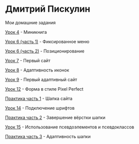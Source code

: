 # Дмитрий Пискулин
Мои домашние задания

[Урок 4](https://dmitry5895.github.io/Lesson4/Minibook/ "Книга") - Миникнига

[Урок 6 (часть 1)](https://dmitry5895.github.io/Lesson6/MenuAndText/ "Фиксированное меню") - Фиксированное меню

[Урок 6 (часть 2)](https://dmitry5895.github.io/Lesson6/Position/ "Позиционирование") - Позиционирование

[Урок 7](https://dmitry5895.github.io/Lesson7/MyFirstProject/MyFirstProject/src/ "Первый сайт") - Первый сайт

[Урок 8](https://dmitry5895.github.io/Lesson8/MySecondProject/src/ "Адаптивность иконок") - Адаптивность иконок

[Урок 9](https://dmitry5895.github.io/Lesson9/MyThirdProject/src/ "Первый адаптивный сайт") - Первый адаптивный сайт

[Урок 12](https://dmitry5895.github.io/MyFourthProject/src/Lesson12/MyFourthProject/src/ "Форма в стиле Pixel Perfect") - Форма в стиле Pixel Perfect

[Практика часть 1](https://dmitry5895.github.io/Lesson13/MyFirstSite/src/ "Шапка сайта") - Шапка сайта

[Урок 14](https://dmitry5895.github.io/Lesson14/Lesson14/fonts-viewer/ "Подключение шрифтов") - Подключение шрифтов

[Практика часть 2](https://dmitry5895.github.io/Lesson15/MyFirstSite/src/ "Вёрстка шапки") - Завершение вёрстки шапки

[Урок 15](https://dmitry5895.github.io/Lesson16/Hover/ "Использование псевдоэлементов и псевдоклассов") - Использование псевдоэлементов и псевдоклассов

[Практика часть 3](https://dmitry5895.github.io/Lesson15/MyFirstSite/src/ "Адаптивность шапки") - Адаптивность шапки
